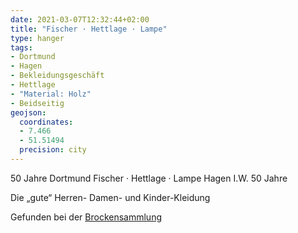 ```yaml
---
date: 2021-03-07T12:32:44+02:00
title: "Fischer · Hettlage · Lampe"
type: hanger
tags:
- Dortmund
- Hagen
- Bekleidungsgeschäft
- Hettlage
- "Material: Holz"
- Beidseitig
geojson:
  coordinates:
  - 7.466
  - 51.51494
  precision: city
---
```

50 Jahre  Dortmund  Fischer · Hettlage · Lampe  Hagen I.W.  50 Jahre


Die „gute“ Herren- Damen- und Kinder-Kleidung

<div class="source">Gefunden bei der <a href="https://www.neue-arbeit-brockensammlung.de/geschaefte/gebrauchtmoebelkaufhaus/">Brockensammlung</a></div>
